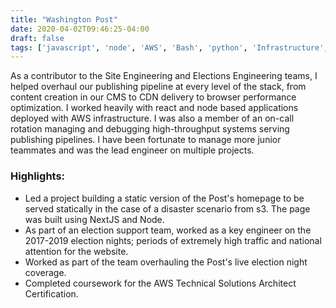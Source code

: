 ```yaml
---
title: "Washington Post"
date: 2020-04-02T09:46:25-04:00
draft: false
tags: ['javascript', 'node', 'AWS', 'Bash', 'python', 'Infrastructure', 'MySQL', 'd3', 'DataViz']
---
```


As a contributor to the Site Engineering and Elections Engineering teams, I helped overhaul our publishing pipeline at every level of the stack, from content creation in our CMS to CDN delivery to browser performance optimization. I worked heavily with react and node based applications  deployed with AWS infrastructure. I was also a member of an on-call rotation managing and debugging high-throughput systems serving publishing pipelines. I have been fortunate to manage more junior teammates and was the lead engineer on multiple projects.

### Highlights:
- Led a project building a static version of the Post's homepage to be served statically in the case of a disaster scenario from s3. The page was built using NextJS and Node. 
- As part of an election support team, worked as a key engineer on the 2017-2019 election nights; periods of extremely high traffic and national attention for the website. 
- Worked as part of the team overhauling the Post's live election night coverage. 
- Completed coursework for the AWS Technical Solutions Architect Certification.
